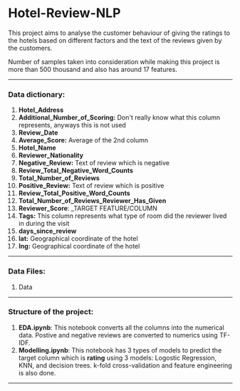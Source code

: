 # Hotel-Review-NLP

This project aims to analyse the customer behaviour of giving the ratings to the hotels based on different factors and the text of the reviews given by the customers.

Number of samples taken into consideration while making this project is more than 500 thousand and also has around 17 features.

---
### Data dictionary:

1. __Hotel_Address__
2. __Additional_Number_of_Scoring:__ Don't really know what this column represents, anyways this is not used
3. __Review_Date__
4. __Average_Score:__ Average of the 2nd column
5. __Hotel_Name__
6. __Reviewer_Nationality__
7. __Negative_Review:__ Text of review which is negative
8. __Review_Total_Negative_Word_Counts__
9. __Total_Number_of_Reviews__
10. __Positive_Review:__ Text of review which is positive
11. __Review_Total_Positive_Word_Counts__
12. __Total_Number_of_Reviews_Reviewer_Has_Given__
13. __Reviewer_Score__: _TARGET FEATURE/COLUMN
14. __Tags:__ This column represents what type of room did the reviewer lived in during the visit
15. __days_since_review__
16. __lat:__ Geographical coordinate of the hotel
17. __lng:__ Geographical coordinate of the hotel

---

### Data Files:

1. Data


---

### Structure of the project:

1. __EDA.ipynb__: This notebook converts all the columns into the numerical data. Postive and negative reviews are converted to numerics using TF-IDF.
2. __Modelling.ipynb__: This notebook has 3 types of models to predict the target column which is __rating__ using 3 models: Logostic Regression, KNN, and decision trees. k-fold cross-validation and feature engineering is also done.



---
